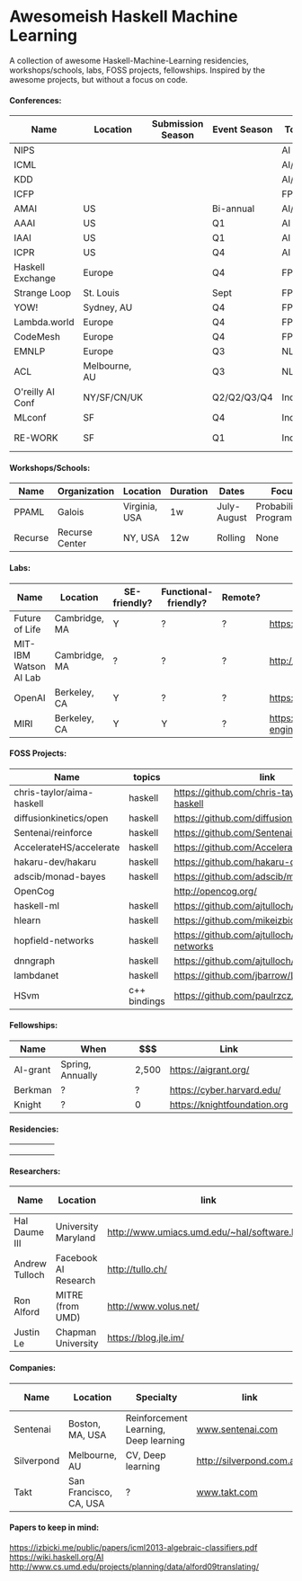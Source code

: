 # Awesomeish Haskell Machine Learning
A collection of awesome Haskell-Machine-Learning residencies, workshops/schools, labs, FOSS projects, fellowships. Inspired by the awesome projects, but without a focus on code.

#### Conferences:

| Name             | Location      | Submission Season | Event Season | Topics   | Latest URL |
|------------------|---------------|-------------------|--------------|----------|------------|
| NIPS             |               |                   |              | AI       | https://nips.cc/ |
| ICML             |               |                   |              | AI/ML    | https://2017.icml.cc/ |
| KDD              |               |                   |              | AI/ML    | http://www.kdd.org/ |
| ICFP             |               |                   |              | FP/DS    | http://www.icfpconference.org/ |
| AMAI             | US            |                   | Bi-annual    | AI/CT    | http://rutcor.rutgers.edu/~amai/ |
| AAAI             | US            |                   | Q1           | AI       | https://www.aaai.org/Conferences/AAAI/aaai.php |
| IAAI             | US            |                   | Q1           | AI       | https://www.aaai.org/Conferences/IAAI/iaai.php |
| ICPR             | US            |                   | Q4           | AI       | http://www.icpr2016.org/site/ |
| Haskell Exchange | Europe        |                   | Q4           | FP       | https://skillsmatter.com/conferences/7276-haskell-exchange-2016 |
| Strange Loop     | St. Louis     |                   | Sept         | FP/All   | https://www.thestrangeloop.com/ |
| YOW!             | Sydney, AU    |                   | Q4           | FP       | http://sydney.yowconference.com.au/ |
| Lambda.world     | Europe        |                   | Q4           | FP       | http://www.lambda.world/ |
| CodeMesh         | Europe        |                   | Q4           | FP       | http://www.codemesh.io/ |
| EMNLP            | Europe        |                   | Q3           | NLP      | http://emnlp2017.net/ |
| ACL              | Melbourne, AU |                   | Q3           | NLP      | http://wikicfp.com/cfp/servlet/event.showcfp?eventid=67104&copyownerid=2 |
| O'reilly AI Conf | NY/SF/CN/UK   |                   | Q2/Q2/Q3/Q4  | Industry | https://conferences.oreilly.com/artificial-intelligence/ai-ny |
| MLconf           | SF            |                   | Q4           | Industry | http://www.mlconf.com/ |
| RE-WORK          | SF            |                   | Q1           | Industry | https://re-work.co/events/machine-intelligence-summit-san-francisco-2017 |

[perma]: https://perma.cc/BNY6-RGV5
[cs-conf-rank]: http://webdocs.cs.ualberta.ca/~zaiane/htmldocs/ConfRanking.html
[clone-of-rank]: http://dsl.cds.iisc.ac.in/publications/CS_ConfRank.htm

#### Workshops/Schools:

| Name    | Organization   | Location      | Duration | Dates              | Focus                     |
|---------|----------------|---------------|----------|--------------------|---------------------------|
| PPAML   | Galois         | Virginia, USA | 1w       | July-August        | Probabilistic Programming |
| Recurse | Recurse Center | NY, USA       | 12w      | Rolling            | None                      |

#### Labs:

| Name                  | Location      | SE-friendly? | Functional-friendly? | Remote? | Link                                                                             |
|-----------------------|---------------|--------------|----------------------| --------|----------------------------------------------------------------------------------|
| Future of Life        | Cambridge, MA | Y            |                    ? | ?       | https://futureoflife.org/get-involved/                                           |
| MIT-IBM Watson AI Lab | Cambridge, MA | ?            |                    ? | ?       | http://mitibmwatsonailab.mit.edu/                                                |
| OpenAI                | Berkeley, CA  | Y            |                    ? | ?       | https://openai.com/                                                              |
| MIRI                  | Berkeley, CA  | Y            |                    Y | ?       | https://intelligence.org/2017/04/30/software-engineer-internship-staff-openings/ |


#### FOSS Projects:

| Name                      | topics  |link                                          |
|---------------------------|---------|----------------------------------------------|
| chris-taylor/aima-haskell | haskell | https://github.com/chris-taylor/aima-haskell |
| diffusionkinetics/open    | haskell | https://github.com/diffusionkinetics/open    |
| Sentenai/reinforce        | haskell | https://github.com/Sentenai/reinforce        |
| AccelerateHS/accelerate   | haskell | https://github.com/AccelerateHS/accelerate   |
| hakaru-dev/hakaru         | haskell | https://github.com/hakaru-dev/hakaru         |
| adscib/monad-bayes        | haskell | https://github.com/adscib/monad-bayes        |
| OpenCog                   |         | http://opencog.org/                          |
| haskell-ml                | haskell | https://github.com/ajtulloch/haskell-ml      |
| hlearn                    | haskell | https://github.com/mikeizbicki/HLearn        |
| hopfield-networks         | haskell | https://github.com/ajtulloch/hopfield-networks |
| dnngraph                  | haskell | https://github.com/ajtulloch/dnngraph |
| lambdanet                 | haskell | https://github.com/jbarrow/LambdaNet |
| HSvm                      | c++ bindings | https://github.com/paulrzcz/HSvm |



#### Fellowships:

| Name     | When             | $$$   | Link                         |
|----------|------------------|-------|------------------------------|
| AI-grant | Spring, Annually | 2,500 | https://aigrant.org/         |
| Berkman  | ?                | ?     | https://cyber.harvard.edu/   |
| Knight   | ?                | 0     | https://knightfoundation.org |

#### Residencies:

|   |   |   |   |   |
|---|---|---|---|---|
|   |   |   |   |   |
|   |   |   |   |   |
|   |   |   |   |   |


#### Researchers:

|Name            | Location              | link                                           | last-update | Source                                                                           |
|----------------|-----------------------|------------------------------------------------|-------------|----------------------------------------------------------------------------------|
| Hal Daume III  | University Maryland   | http://www.umiacs.umd.edu/~hal/software.html   | 9/13/2017   | https://stackoverflow.com/questions/2268885/machine-learning-in-ocaml-or-haskell |
| Andrew Tulloch | Facebook AI Research  | http://tullo.ch/                               |             | https://github.com/ajtulloch |
| Ron Alford     | MITRE (from UMD)      | http://www.volus.net/                          | 2016-04-12  | https://mail.haskell.org/pipermail/haskell-cafe/2010-May/077343.html |
| Justin Le      | Chapman University    | https://blog.jle.im/                           |             | |

#### Companies:

| Name          | Location               | Specialty                                      | link                      | FOSS projects |
|---------------|------------------------|------------------------------------------------|---------------------------|---------------|
| Sentenai      | Boston, MA, USA        | Reinforcement Learning, Deep learning          | www.sentenai.com          | reinforce     |
| Silverpond    | Melbourne, AU          | CV, Deep learning                              | http://silverpond.com.au/ |               |
| Takt          | San Francisco, CA, USA | ?                                              | www.takt.com              | tensorflow-hs |

#### Papers to keep in mind:

https://izbicki.me/public/papers/icml2013-algebraic-classifiers.pdf
https://wiki.haskell.org/AI
http://www.cs.umd.edu/projects/planning/data/alford09translating/
